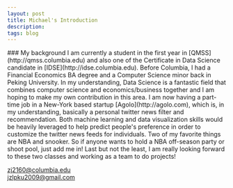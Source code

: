 ```yaml
---
layout: post
title: Michael's Introduction
description:
tags: blog
---
```

<section>
<section>
### My background
I am currently a student in the first year in [QMSS](http://qmss.columbia.edu) and also one of the Certificate in Data Science candidate in [IDSE](http://idse.columbia.edu).
Before Columbia, I had a Financial Economics BA degree and a Computer Science minor back in Peking University. In my understanding, Data Science is a fantastic field that combines computer science and economics/business together and I am hoping to make my own contribution in this area.
I am now having a part-time job in a New-York based startup [Agolo](http://agolo.com), which is, in my understanding, basically a personal twitter news filter and recommendation. Both machine learning and data visualization skills would be heavily leveraged to help predict people's preference in order to customize the twitter news feeds for individuals.
Two of my favorite things are NBA and snooker. So if anyone wants to hold a NBA off-season party or shoot pool, just add me in!
Last but not the least, I am really looking forward to these two classes and working as a team to do projects!

zj2160@columbia.edu<br>
jzlpku2009@gmail.com<br>

</section>
</section>